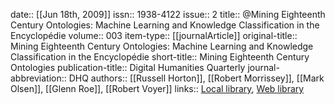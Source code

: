 date:: [[Jun 18th, 2009]]
issn:: 1938-4122
issue:: 2
title:: @Mining Eighteenth Century Ontologies: Machine Learning and Knowledge Classification in the Encyclopédie
volume:: 003
item-type:: [[journalArticle]]
original-title:: Mining Eighteenth Century Ontologies: Machine Learning and Knowledge Classification in the Encyclopédie
short-title:: Mining Eighteenth Century Ontologies
publication-title:: Digital Humanities Quarterly
journal-abbreviation:: DHQ
authors:: [[Russell Horton]], [[Robert Morrissey]], [[Mark Olsen]], [[Glenn Roe]], [[Robert Voyer]]
links:: [Local library](zotero://select/groups/2386895/items/IW6JLKYK), [Web library](https://www.zotero.org/groups/2386895/items/IW6JLKYK)
